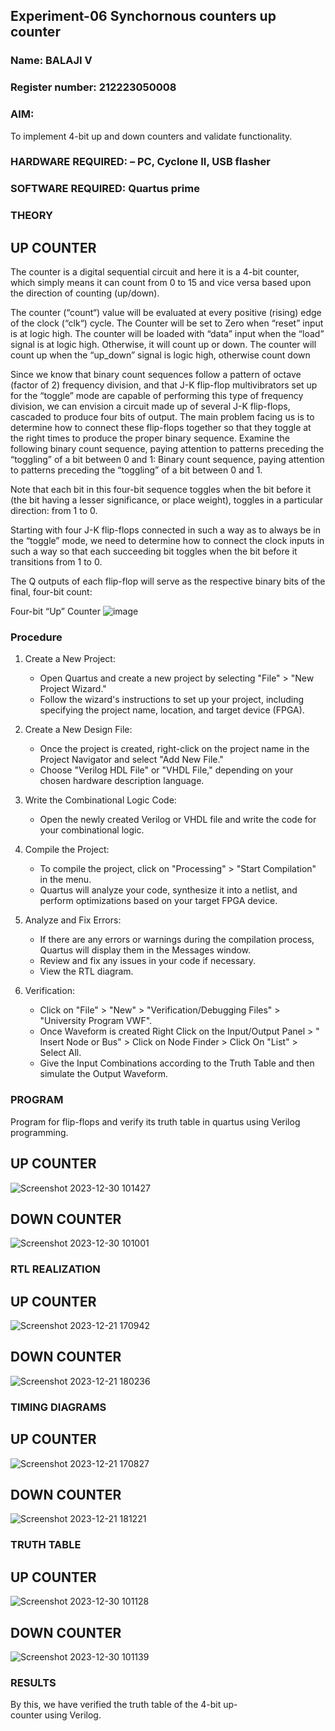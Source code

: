 ## Experiment-06 Synchornous counters up counter

### Name: BALAJI V
### Register number: 212223050008

### AIM:
To implement 4-bit up and down counters and validate  functionality.

### HARDWARE REQUIRED:  – PC, Cyclone II, USB flasher
### SOFTWARE REQUIRED:   Quartus prime
### THEORY 

## UP COUNTER 
The counter is a digital sequential circuit and here it is a 4-bit counter, which simply means it can count from 0 to 15 and vice versa based upon the direction of counting (up/down). 

The counter (“count“) value will be evaluated at every positive (rising) edge of the clock (“clk“) cycle.
The Counter will be set to Zero when “reset” input is at logic high.
The counter will be loaded with “data” input when the “load” signal is at logic high. Otherwise, it will count up or down.
The counter will count up when the “up_down” signal is logic high, otherwise count down

Since we know that binary count sequences follow a pattern of octave (factor of 2) frequency division, and that J-K flip-flop multivibrators set up for the “toggle” mode are capable of performing this type of frequency division, we can envision a circuit made up of several J-K flip-flops, cascaded to produce four bits of output.
The main problem facing us is to determine how to connect these flip-flops together so that they toggle at the right times to produce the proper binary sequence.
Examine the following binary count sequence, paying attention to patterns preceding the “toggling” of a bit between 0 and 1:
Binary count sequence, paying attention to patterns preceding the “toggling” of a bit between 0 and 1.

Note that each bit in this four-bit sequence toggles when the bit before it (the bit having a lesser significance, or place weight), toggles in a particular direction: from 1 to 0.



 
 

Starting with four J-K flip-flops connected in such a way as to always be in the “toggle” mode, we need to determine how to connect the clock inputs in such a way so that each succeeding bit toggles when the bit before it transitions from 1 to 0.

The Q outputs of each flip-flop will serve as the respective binary bits of the final, four-bit count:

 

Four-bit “Up” Counter
![image](https://user-images.githubusercontent.com/36288975/169644758-b2f4339d-9532-40c5-af40-8f4f8c942e2c.png)



### Procedure
1. Create a New Project:
   - Open Quartus and create a new project by selecting "File" > "New Project Wizard."
   - Follow the wizard's instructions to set up your project, including specifying the project name, location, and target device (FPGA).

2. Create a New Design File:
   - Once the project is created, right-click on the project name in the Project Navigator and select "Add New File."
   - Choose "Verilog HDL File" or "VHDL File," depending on your chosen hardware description language.

3. Write the Combinational Logic Code:
   - Open the newly created Verilog or VHDL file and write the code for your combinational logic.
     
4. Compile the Project:
   - To compile the project, click on "Processing" > "Start Compilation" in the menu.
   - Quartus will analyze your code, synthesize it into a netlist, and perform optimizations based on your target FPGA device.

5. Analyze and Fix Errors: 
   - If there are any errors or warnings during the compilation process, Quartus will display them in the Messages window.
   - Review and fix any issues in your code if necessary.
   - View the RTL diagram.

6. Verification:
   - Click on "File" > "New" > "Verification/Debugging Files" > "University Program VWF".
   - Once Waveform is created Right Click on the Input/Output Panel > " Insert Node or Bus" > Click on Node Finder > Click On "List" > Select All.
   - Give the Input Combinations according to the Truth Table and then simulate the Output Waveform.



### PROGRAM 
Program for flip-flops  and verify its truth table in quartus using Verilog programming.

## UP COUNTER 
![Screenshot 2023-12-30 101427](https://github.com/SIBIRAJIM/Exp-7-Synchornous-counters-/assets/154588445/b87b3fed-7a90-4b1c-9f83-59c5be738d55)

## DOWN COUNTER 
![Screenshot 2023-12-30 101001](https://github.com/SIBIRAJIM/Exp-7-Synchornous-counters-/assets/154588445/e74b924b-598c-4b95-ba5f-9cad81f775e1)

### RTL REALIZATION

## UP COUNTER 
![Screenshot 2023-12-21 170942](https://github.com/SIBIRAJIM/Exp-7-Synchornous-counters-/assets/154588445/535fdb71-86cb-496d-8ee9-6e2f18933e81)

## DOWN COUNTER 
![Screenshot 2023-12-21 180236](https://github.com/SIBIRAJIM/Exp-7-Synchornous-counters-/assets/154588445/c5536993-4bef-40ea-8ce9-21bb7d8664c1)

### TIMING DIAGRAMS 

## UP COUNTER  
![Screenshot 2023-12-21 170827](https://github.com/SIBIRAJIM/Exp-7-Synchornous-counters-/assets/154588445/5a05d875-3d36-4173-ab9a-dc83fdedf0ba)

## DOWN COUNTER 
![Screenshot 2023-12-21 181221](https://github.com/SIBIRAJIM/Exp-7-Synchornous-counters-/assets/154588445/d7a763f3-db25-424c-811c-464f31ca2a33)

### TRUTH TABLE 

## UP COUNTER
![Screenshot 2023-12-30 101128](https://github.com/SIBIRAJIM/Exp-7-Synchornous-counters-/assets/154588445/15773950-67d2-42ff-8628-9ae8619a91e7)

## DOWN COUNTER 
![Screenshot 2023-12-30 101139](https://github.com/SIBIRAJIM/Exp-7-Synchornous-counters-/assets/154588445/d488e0c3-7083-4616-9e49-84f2cc97c619)

### RESULTS 
By this, we have verified the truth table of the 4-bit up-counter using Verilog.
